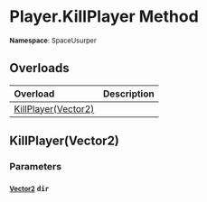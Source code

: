 # Player.KillPlayer Method

<small>**Namespace**: SpaceUsurper</small>

## Overloads

<div markdown="1" class="member-table">

| Overload | Description |
| :------- | ----------- |
| [KillPlayer(Vector2)](#Vector2_) |  | 

</div>

## KillPlayer(Vector2)
### Parameters
#### <small>[Vector2](https://docs.unity3d.com/ScriptReference/Vector2.html)</small> `dir`

